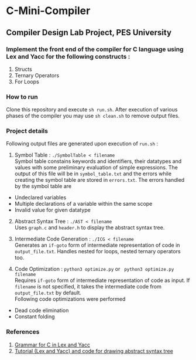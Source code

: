 # C-Mini-Compiler
## Compiler Design Lab Project, PES University
### Implement the front end of the compiler for C language using Lex and Yacc for the following constructs :
1. Structs
2. Ternary Operators
3. For Loops


### How to run
Clone this repository and execute `sh run.sh`. After execution of various phases of the compiler you may use ```sh clean.sh``` to remove output files.

### Project details

Following output files are generated upon execution of ```run.sh``` :

1. Symbol Table : ```./SymbolTable < filename``` <br>
Symbol table constains keywords and identifiers, their datatypes and values with some preliminary evaluation of simple expressions. The output of this file will be in ```symbol_table.txt``` and the errors while creating the symbol table are stored in ```errors.txt```.
The errors handled by the symbol table are
- Undeclared variables
- Multiple declarations of a variable within the same scope
- Invalid value for given datatype

2. Abstract Syntax Tree : ```./AST < filename``` <br>
Uses ```graph.c``` and ```header.h``` to display the abstract syntax tree.

3. Intermediate Code Generation : ```./ICG < filename``` <br>
Generates an ```if-goto``` form of intermediate representation of code in ```output_file.txt```. Handles nested for loops, nested ternary operators too.

4. Code Optimization : ```python3 optimize.py``` or ``` python3 optimize.py filename``` <br>
Requires ```if-goto``` form of intermediate representation of code as input. If ```filename``` is not specified, it takes the intermediate code from ```output_file.txt``` by default. <br>
Following code optimizations were performed
- Dead code elimination
- Constant folding

### References
1. [Grammar for C in Lex and Yacc](https://www.lysator.liu.se/c/ANSI-C-grammar-y.html)
2. [Tutorial (Lex and Yacc) and code for drawing abstract syntax tree](http://epaperpress.com/lexandyacc/download/LexAndYaccTutorial.pdf)
